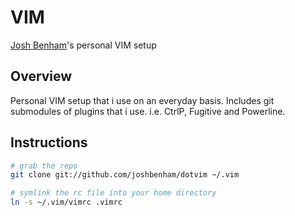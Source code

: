 VIM
===

[Josh Benham](http://joshbenham.net)'s personal VIM setup

Overview
--------

Personal VIM setup that i use on an everyday basis.
Includes git submodules of plugins that i use. i.e. CtrlP, Fugitive and Powerline.

Instructions
------------
```sh
# grab the repo
git clone git://github.com/joshbenham/dotvim ~/.vim

# symlink the rc file into your home directory
ln -s ~/.vim/vimrc .vimrc
```
